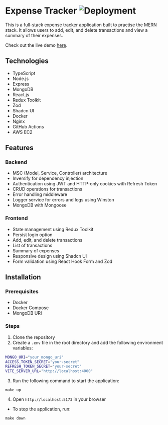 # Expense Tracker ![Deployment](https://github.com/jekku123/expense-tracker/actions/workflows/deploy.yml/badge.svg)

This is a full-stack expense tracker application built to practise the MERN stack. It allows users to add, edit, and delete transactions and view a summary of their expenses.

Check out the live demo [here](http://13.48.129.24:80/).

## Technologies

- TypeScript
- Node.js
- Express
- MongoDB
- React.js
- Redux Toolkit
- Zod
- Shadcn UI
- Docker
- Nginx
- GitHub Actions
- AWS EC2

## Features

### Backend

- MSC (Model, Service, Controller) architecture
- Inversify for dependency injection
- Authentication using JWT and HTTP-only cookies with Refresh Token
- CRUD operations for transactions
- Error handling middleware
- Logger service for errors and logs using Winston
- MongoDB with Mongoose

### Frontend

- State management using Redux Toolkit
- Persist login option
- Add, edit, and delete transactions
- List of transactions
- Summary of expenses
- Responsive design using Shadcn UI
- Form validation using React Hook Form and Zod

## Installation

### Prerequisites

- Docker
- Docker Compose
- MongoDB URI

### Steps

1. Clone the repository
2. Create a `.env` file in the root directory and add the following environment variables:

```bash
MONGO_URI="your_mongo_uri"
ACCESS_TOKEN_SECRET="your-secret"
REFRESH_TOKEN_SECRET="your-secret"
VITE_SERVER_URL="http://localhost:4000"
```

3. Run the following command to start the application:

```shell
make up
```

4. Open `http://localhost:5173` in your browser

- To stop the application, run:

```shell
make down
```
